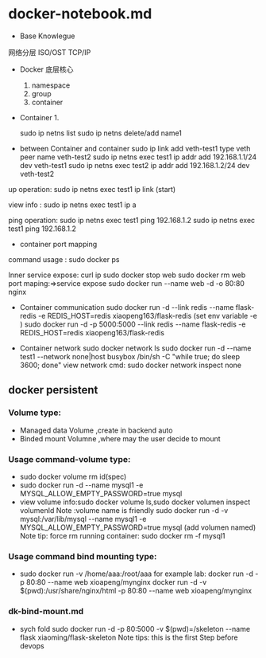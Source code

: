 # docker-notebook.md

* Base Knowlegue

网络分层
    ISO/OST
    TCP/IP




* Docker 底层核心
    1.  namespace
    2. group
    3. container


* Container
    1. 


    sudo ip netns list 
sudo ip netns delete/add name1

* between Container and container 
sudo ip link add veth-test1 type veth peer name veth-test2
sudo ip netns exec test1 ip addr add 192.168.1.1/24 dev veth-test1
sudo ip netns exec test2 ip addr add 192.168.1.2/24 dev veth-test2 

up operation:
sudo ip netns exec test1 ip link (start)

view info :
sudo ip netns exec test1 ip a

ping operation:
sudo ip netns exec test1 ping 192.168.1.2
sudo ip netns exec test1 ping 192.168.1.2

* container port mapping 


command usage :
sudo docker ps

Inner service expose:
curl ip
sudo docker stop web
sudo docker rm web
port maping:=>service expose 
sudo docker run --name web -d -o 80:80 nginx 

* Container communication 
sudo docker run -d --link redis --name flask-redis -e  REDIS_HOST=redis xiaopeng163/flask-redis (set env variable -e )
sudo docker run -d -p 5000:5000 --link redis --name flask-redis -e  REDIS_HOST=redis xiaopeng163/flask-redis

* Container network
sudo docker network ls
sudo docker run -d --name test1 --network none|host busybox /bin/sh -C "while true; do sleep 3600; done"
view network cmd:
sudo docker network inspect none

## docker persistent
### Volume type:
* Managed data Volume ,create in backend auto
* Binded mount Volumne ,where may the user decide to mount 

### Usage command-volume type:
* sudo docker volume rm id(spec)
* sudo docker run -d --name mysql1 -e MYSQL_ALLOW_EMPTY_PASSWORD=true mysql
* view volume info:sudo docker volume ls,sudo docker volumen inspect volumenId
Note :volume name is friendly
sudo docker run -d -v mysql:/var/lib/mysql --name mysql1 -e  MYSQL_ALLOW_EMPTY_PASSWORD=true  mysql (add volumen named)
Note tip: force rm running container:
sudo docker rm -f mysql1 

### Usage command bind mounting type:
* sudo docker run -v /home/aaa:/root/aaa
for example lab:
docker run -d -p 80:80 --name web xioapeng/mynginx
docker run -d -v $(pwd):/usr/share/nginx/html -p 80:80 --name web xioapeng/mynginx


###  dk-bind-mount.md
* sych fold
sudo docker run -d -p 80:5000 -v $(pwd)=/skeleton --name flask xiaoming/flask-skeleton
Note tips:
this is the first Step before devops







